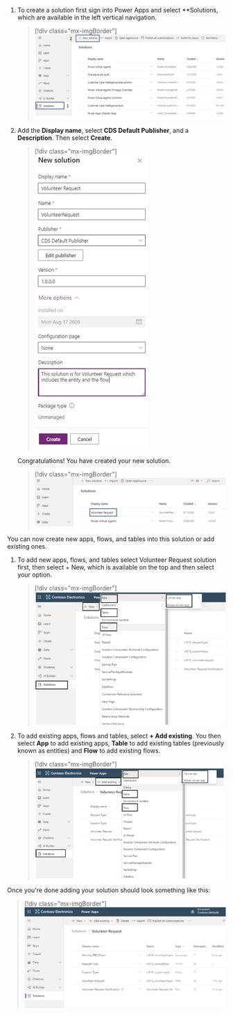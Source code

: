 1. To create a solution first sign into Power Apps and select **Solutions, which are available in the left vertical navigation. 
 
	> [!div class="mx-imgBorder"]
	> [![Select Solutions and + New solution.](../media/click-flow-solution-ssm.png)](../media/click-flow-solution-ssm.png#lightbox)

1. Add the **Display name**, select **CDS Default Publisher**, and a **Description**. Then select **Create**.

	> [!div class="mx-imgBorder"]
	> [![Add the details and click Create.](../media/save-solution-information-ss.png)](../media/save-solution-information-ss.png#lightbox)
 
	Congratulations! You have created your new solution.
 
	> [!div class="mx-imgBorder"]
	> [![your new solution.](../media/new-solution-created-ssm.png)](../media/new-solution-created-ssm.png#lightbox)

You can now create new apps, flows, and tables into this solution or add existing ones.

1. To add new apps, flows, and tables select Volunteer Request solution first, then select + New, which is available on the top and then select your option.

	> [!div class="mx-imgBorder"]
	> [![Click +New to add new apps, flows, and tables.](../media/add-new-flow-app-table-ssm.png)](../media/add-new-flow-app-table-ssm.png#lightbox) 

1. To add existing apps, flows and tables, select **+ Add existing**. You then select **App** to add existing apps, **Table** to add existing tables (previously known as entities) and **Flow** to add existing flows.

	> [!div class="mx-imgBorder"]
	> [![Click + Add existing to add existing apps, flows, and tables.](../media/add-existing-apps-flows-tables-ssm.png)](../media/add-existing-apps-flows-tables-ssm.png#lightbox)
 
Once you're done adding your solution should look something like this:
 
> [!div class="mx-imgBorder"]
> [![Completed solution after adding apps, flows, and tables.](../media/completed-add-solution-ss.png)](../media/completed-add-solution-ss.png#lightbox)